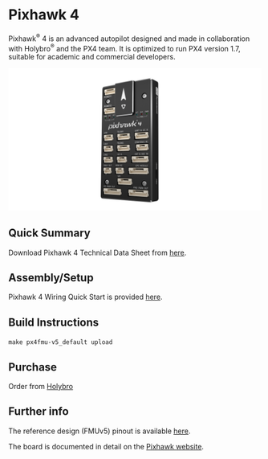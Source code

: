 # Pixhawk 4 

Pixhawk<sup>&reg;</sup> 4 is an advanced autopilot designed and made in collaboration with Holybro<sup>&reg;</sup> and the PX4 team. It is optimized to run PX4 version 1.7, suitable for academic and commercial developers. 

![Pixhawk4 Image](../../assets/flight_controller/pixhawk4/hardware-pixhawk4.png)

## Quick Summary

Download Pixhawk 4 Technical Data Sheet from [here](https://github.com/PX4/Hardware/blob/master/FMUv5/Pixhawk4-Datasheet.pdf).


## Assembly/Setup 

Pixhawk 4 Wiring Quick Start is provided [here](../assembly/quick_start_pixhawk4.md).


## Build Instructions

`make px4fmu-v5_default upload`


## Purchase
Order from [Holybro](http://www.holybro.com/product/55)


## Further info

The reference design (FMUv5) pinout is available [here](https://docs.google.com/spreadsheets/d/1-n0__BYDedQrc_2NHqBenG1DNepAgnHpSGglke-QQwY/edit#gid=912976165). 
<!-- save the final pinout in PX4 hardware: https://github.com/PX4/Hardware/blob/master/FMUv5/FMUv5_stm32_pinout.xlsx-->

The board is documented in detail on the [Pixhawk website](../flight_controller/pixhawk4_website.md). 
<!-- update the pixhawk.org url  https://pixhawk.org/modules/pixhawk4-->